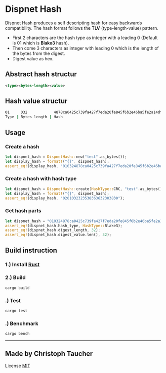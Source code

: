 # Dispnet Hash

Dispnet Hash produces a self descripting hash for easy backwards compatibility.
The hash format follows the **TLV** (type-length-value) pattern.

* First 2 characters are the hash type as integer with a leading 0 (Default is 01 which is **Blake3** hash).
* Then come 3 characters as integer with leading 0 which is the length of the bytes from the digest.
* Digest value as hex.

## Abstract hash structur

```xml
<type><bytes-length><value>
```

## Hash value structur

```bash
01     032            4878ca0425c739fa427f7eda20fe845f6b2e46ba5fe2a14df5b1e32f50603215
Type | Bytes length | Hash
```

## Usage

### Create a hash

```rust
let dispnet_hash = DispnetHash::new("test".as_bytes());
let display_hash = format!("{}", dispnet_hash);
assert_eq!(display_hash, "010324878ca0425c739fa427f7eda20fe845f6b2e46ba5fe2a14df5b1e32f50603215");
```

### Create a hash with hash type

```rust
let dispnet_hash = DispnetHash::create(HashType::CRC, "test".as_bytes());
let display_hash = format!("{}", dispnet_hash);
assert_eq!(display_hash, "0201032323538363632303830");
```

### Get hash parts

```rust
let dispnet_hash = "010324878ca0425c739fa427f7eda20fe845f6b2e46ba5fe2a14df5b1e32f50603215".parse::<DispnetHash>().unwrap();
assert_eq!(dispnet_hash.hash_type, HashType::Blake3);
assert_eq!(dispnet_hash.digest_length, 32);
assert_eq!(dispnet_hash.digest_value.len(), 32);
```

## Build instruction

### 1.) Install [Rust](https://www.rust-lang.org/tools/install)

### 2.) Build

```sh
cargo build
```

### .) Test

```sh
cargo test
```

### .) Benchmark

```sh
cargo bench
```

---

## Made by Christoph Taucher

License [MIT](LICENSE)
